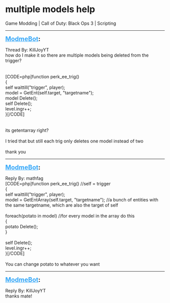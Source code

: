 # multiple models help
Game Modding | Call of Duty: Black Ops 3 | Scripting

---
<strong style="font-size: 1.4em;"><span style="text-decoration: underline;text-decoration-color: #34a7f9;"><span style="color:#34a7f9;">ModmeBot</span></span>:</strong>

<p>Thread By: KillJoyYT<br />how do I make it so there are multiple models being deleted from the trigger?<br /> <br /> <br />[CODE=php]function perk_ee_trig()<br />{<br />	self waittill(&quot;trigger&quot;, player);<br />	model = GetEnt(self.target, &quot;targetname&quot;);<br />	model Delete();<br />	self Delete();<br />	level.ingr++;<br />}[/CODE]<br /> <br /> <br />its getentarray right?<br /> <br />I tried that but still each trig only deletes one model instead of two<br /> <br />thank you</p>

---
<strong style="font-size: 1.4em;"><span style="text-decoration: underline;text-decoration-color: #34a7f9;"><span style="color:#34a7f9;">ModmeBot</span></span>:</strong>

<p>Reply By: mathfag<br />[CODE=php]function perk_ee_trig() //self = trigger<br />{<br />	self waittill(&quot;trigger&quot;, player);<br />	model = GetEntArray(self.target, &quot;targetname&quot;); //a bunch of entities with the same targetname, which are also the target of self<br />	<br />	foreach(potato in model) //for every model in the array do this<br />		{<br />		potato Delete();<br />		}<br /><br />	self Delete();<br />	level.ingr++;<br />}[/CODE]<br /> <br />You can change potato to whatever you want</p>

---
<strong style="font-size: 1.4em;"><span style="text-decoration: underline;text-decoration-color: #34a7f9;"><span style="color:#34a7f9;">ModmeBot</span></span>:</strong>

<p>Reply By: KillJoyYT<br />thanks mate!</p>
